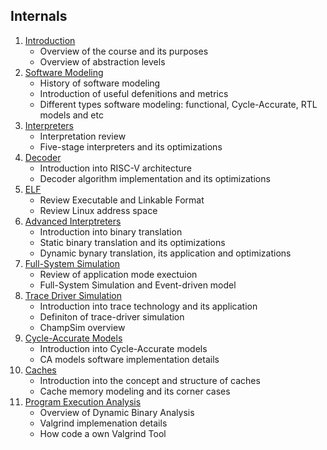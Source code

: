 ## Internals

1.  [Introduction](00_Introduction.pdf)
    - Overview of the course and its purposes
    - Overview of abstraction levels
2.  [Software Modeling](01_Software_Modeling.pdf)
    - History of software modeling
    - Introduction of useful defenitions and metrics
    - Different types software modeling: functional, Cycle-Accurate, RTL models and etc
3.  [Interpreters](02_Interpreters.pdf)
    - Interpretation review
    - Five-stage interpreters and its optimizations
4.  [Decoder](03_Decoder.pdf)
    - Introduction into RISC-V architecture
    - Decoder algorithm implementation and its optimizations
5.  [ELF](04_ELF.pdf)
    - Review Executable and Linkable Format
    - Review Linux address space
6.  [Advanced Interptreters](05_Interpreter+.pdf)
    - Introduction into binary translation
    - Static binary translation and its optimizations
    - Dynamic bynary translation, its application and optimizations
7.  [Full-System Simulation](06_FSS.pdf)
    - Review of application mode exectuion
    - Full-System Simulation and Event-driven model
8.  [Trace Driver Simulation](07_TDS.pdf)
    - Introduction into trace technology and its application
    - Definiton of trace-driver simulation
    - ChampSim overview
9.  [Cycle-Accurate Models](08_CA_models.pdf)
    - Introduction into Cycle-Accurate models
    - CA models software implementation details
10. [Caches](09_Caches.pdf)
    - Introduction into the concept and structure of caches
    - Cache memory modeling and its corner cases
11. [Program Execution Analysis](10_Program_Execution_Analysis.pdf)
    - Overview of Dynamic Binary Analysis
    - Valgrind implemenation details
    - How code a own Valgrind Tool
